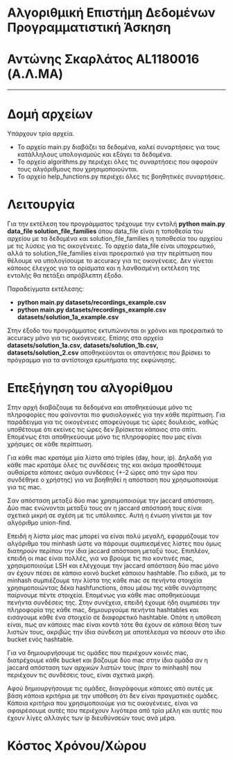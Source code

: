 # Αλγοριθμική Επιστήμη Δεδομένων Προγραμματιστική Άσκηση
# Αντώνης Σκαρλάτος AL1180016 (Α.Λ.ΜΑ)

---

# Δομή αρχείων
Υπάρχουν τρία αρχεία.
  - Το αρχείο main.py διαβάζει τα δεδομένα, καλεί συναρτήσεις για τους κατάλληλους υπολογισμούς και εξάγει τα δεδομένα.
  - Το αρχείο algorithms.py περιέχει όλες τις συναρτήσεις που αφορούν τους αλγόριθμους που χρησιμοποιούνται.
  - Το αρχείο help_functions.py περιέχει όλες τις βοηθητικές συναρτήσεις.

# Λειτουργία
Για την εκτέλεση του προγράμματος τρέχουμε την εντολή **python main.py data_file solution_file_families** όπου data_file είναι η τοποθεσία
του αρχείου με τα δεδομένα και solution_file_families η τοποθεσία του αρχείου με τις λύσεις για τις οικογένειες. Το αρχείο data_file είναι
υποχρεωτικό, αλλά το solution_file_families είναι προεραιτικό για την περίπτωση που θέλουμε να υπολογίσουμε το accuracy για τις οικογένειες.
Δεν γίνεται κάποιος έλεγχος για τα ορίσματα και η λανθασμένη εκτέλεση της εντολής θα πετάξει απρόβλεπτη έξοδο.

Παραδείγματα εκτέλεσης:
  - **python main.py datasets/recordings_example.csv**
  - **python main.py datasets/recordings_example.csv datasets/solution_1a_example.csv** 

Στην έξοδο του προγράμματος εκτυπώνονται οι χρόνοι και προεραιτικά το accuracy μόνο για τις οικόγενειες. Επίσης στα αρχεία
**datasets/solution_1a.csv, datasets/solution_1b.csv, datasets/solution_2.csv** αποθηκεύονται οι απαντήσεις που βρίσκει το πρόγραμμα για τα
αντίστοιχα ερωτήματα της εκφώνησης.

# Επεξήγηση του αλγορίθμου
Στην αρχή διαβάζουμε τα δεδομένα και αποθηκεύουμε μόνο τις πληροφορίες που φαίνονται πιο φυσιολογικές για την κάθε περίπτωση. Για παράδειγμα
για τις οικογένειες αποφεύγουμε τις ώρες δουλειάς, καθώς υποθέτουμε ότι εκείνες τις ώρες δεν βρίσκεται κάποιος στο σπίτι. Επομένως έτσι
αποθηκεύουμε μόνο τις πληροφορίες που μας είναι χρήσιμες σε κάθε περίπτωση. 

Για κάθε mac κρατάμε μία λίστα από triples (day, hour, ip). Δηλαδή για κάθε mac κρατάμε όλες τις συνδέσεις της και ακόμα προσθέτουμε
αυθαίρετα κάποιες ακόμα συνδέσεις (+-2 ώρες από την ώρα που συνδέθηκε ο χρήστης) για να βοηθηθεί η απόσταση που χρησιμοποιούμε για τις mac.

Σαν απόσταση μεταξύ δύο mac χρησιμοποιούμε την jaccard απόσταση. Δύο mac ενώνονται μεταξύ τους αν η jaccard απόστασή τους είναι σχετικά
μικρή σε σχέση με τις υπόλοιπες. Αυτή η ένωση γίνεται με τον αλγόριθμο union-find.

Επειδή η λίστα μίας mac μπορεί να είναι πολύ μεγαλή, εφαρμόζουμε τον αλγόριθμο του minhash ώστε να πάρουμε συμπιεσμένες λίστες που όμως
διατηρούν περίπου την ίδια jaccard απόσταση μεταξύ τους. Επιπλέον, επειδή οι mac είναι πολλές, για να βρούμε τις πιο κοντινές mac,
χρησιμοποιούμε LSH και ελέγχουμε την jaccard απόσταση δύο mac μόνο αν έχουν πέσει σε κάποιο κοινό bucket κάποιου hashtable. Πιο ειδικά, με
το minhash συμπιέζουμε την λίστα της κάθε mac σε πενήντα στοιχεία χρησιμοποιώντας δέκα hashfunctions, όπου μέσω της κάθε συνάρτησης
παίρνουμε πέντε στοιχεία. Επομένως για κάθε mac αποθηκεύουμε πενήντα συνδέσεις της. Στην συνέχεια, επειδή έχουμε ήδη συμπιέσει την
πληροφορία της κάθε mac, δημιουργούμε πενήντα hashtables και εισάγουμε κάθε ένα στοιχείο σε διαφορετικό hashtable. Οπότε η υπόθεση είναι,
πως αν κάποιες mac είναι κοντά τότε θα έχουν σε κάποια θέση των λιστών τους, ακριβώς την ίδια σύνδεση με αποτέλεσμα να πέσουν στο ίδιο
bucket ενός hashtable.

Για να δημιουργήσουμε τις ομάδες που περιέχουν κοινές mac, διατρέχουμε κάθε bucket και βάζουμε δύο mac στην ίδια ομάδα αν η jaccard απόσταση
των αρχικών λιστών τους (πριν το minhash) που περιέχουν τις συνδέσεις τους, είναι σχετικά μικρή.

Αφού δημιουργήσουμε τις ομάδες, διαγράφουμε κάποιες από αυτές με βάση κάποια κριτήρια με την υπόθεση ότι δεν είναι πραγματικές ομάδες.
Κάποια κριτήρια που χρησιμοποιούμε για τις οικογένειες, είναι να αφαιρέσουμε αυτές που περιέχουν λιγότερα από τρία μέλη και αυτές που έχουν
λίγες αλλαγές των ip διευθύνσεών τους ανά μέρα.

# Κόστος Χρόνου/Χώρου

